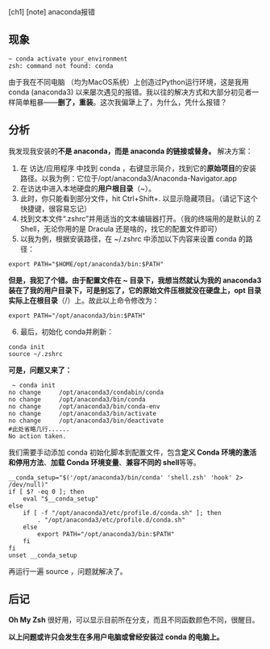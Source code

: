 
[ch1] [note] anaconda报错
## 现象
```shell
~ conda activate your_environment
zsh: command not found: conda
```

由于我在不同电脑 （均为MacOS系统）上创造过Python运行环境，这是我用conda (anaconda3) 以来屡次遇见的报错。我以往的解决方式和大部分初见者一样简单粗暴——**删了，重装**。这次我偏犟上了，为什么，凭什么报错？

## 分析
我发现我安装的**不是 anaconda，而是 anaconda 的链接或替身。**
解决方案：
1. 在 访达/应用程序 中找到 conda ，右键显示简介，找到它的**原始项目**的安装路径。以我为例：它位于/opt/anaconda3/Anaconda-Navigator.app
2. 在访达中进入本地硬盘的**用户根目录**（~）。
3. 此时，你只能看到部分文件，hit Ctrl+Shift+. 以显示隐藏项目。（请记下这个快捷键，很容易忘记）
4. 找到文本文件“.zshrc”并用适当的文本编辑器打开。（我的终端用的是默认的 Z Shell，无论你用的是 Dracula 还是啥的，找它的配置文件即可）
5. 以我为例，根据安装路径，在 ~/.zshrc 中添加以下内容来设置 conda 的路径：

```shell
export PATH="$HOME/opt/anaconda3/bin:$PATH"
```

**但是，我犯了个错。**由于配置文件在 ~ 目录下，我想当然就认为我的 anaconda3 装在了我的用户目录下，可是别忘了，它的原始文件压根就没在硬盘上，opt 目录实际上在**根目录**（/）上。故此以上命令修改为：

```shell
export PATH="/opt/anaconda3/bin:$PATH"
```

6. 最后，初始化 conda并刷新：

```shell
conda init
source ~/.zshrc
```

**可是，问题又来了：**

```shell
 ~ conda init          
no change     /opt/anaconda3/condabin/conda
no change     /opt/anaconda3/bin/conda
no change     /opt/anaconda3/bin/conda-env
no change     /opt/anaconda3/bin/activate
no change     /opt/anaconda3/bin/deactivate
#此处省略几行......
No action taken.
```

我们需要手动添加 conda 初始化脚本到配置文件，包含**定义 Conda 环境的激活和停用方法**、**加载 Conda 环境变量**、**兼容不同的 shell**等等。
```shell
__conda_setup="$('/opt/anaconda3/bin/conda' 'shell.zsh' 'hook' 2> /dev/null)"
if [ $? -eq 0 ]; then
    eval "$__conda_setup"
else
    if [ -f "/opt/anaconda3/etc/profile.d/conda.sh" ]; then
        . "/opt/anaconda3/etc/profile.d/conda.sh"
    else
        export PATH="/opt/anaconda3/bin:$PATH"
    fi
fi
unset __conda_setup
```

再运行一遍 source ，问题就解决了。

## 后记
**Oh My Zsh** 很好用，可以显示目前所在分支，而且不同函数颜色不同，很醒目。

**以上问题或许只会发生在多用户电脑或曾经安装过 conda 的电脑上。**


